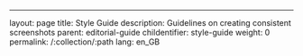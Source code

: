 ---
layout: page
title: Style Guide
description: Guidelines on creating consistent screenshots
parent: editorial-guide
childentifier: style-guide
weight: 0
permalink: /:collection/:path
lang: en_GB